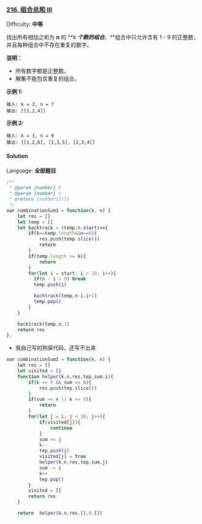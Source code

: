 ### [216\. 组合总和 III](https://leetcode-cn.com/problems/combination-sum-iii/)

Difficulty: **中等**


找出所有相加之和为 _**n**_ 的 **_k _**个数的组合**_。_**组合中只允许含有 1 - 9 的正整数，并且每种组合中不存在重复的数字。

**说明：**

*   所有数字都是正整数。
*   解集不能包含重复的组合。 

**示例 1:**

```
输入: k = 3, n = 7
输出: [[1,2,4]]
```

**示例 2:**

```
输入: k = 3, n = 9
输出: [[1,2,6], [1,3,5], [2,3,4]]
```


#### Solution

Language: **全部题目**

```js
​/**
 * @param {number} k
 * @param {number} n
 * @return {number[][]}
 */
var combinationSum3 = function(k, n) {
    let res = []
    let temp = []
    let backtrack = (temp,n,start)=>{
        if(k==temp.length&&n==0){
            res.push(temp.slice())
            return
        }
        if(temp.length >= k){
            return
        }
        for(let i = start; i < 10; i++){
          if(n - i < 0) break
          temp.push(i)

          backtrack(temp,n-i,i+1)
          temp.pop()
        }
    }

    backtrack(temp,n,1)
    return res
};
```


* 我自己写的狗屎代码，还写不出来
```js
var combinationSum3 = function(k, n) {
    let res = []
    let visited = []
    function helper(k,n,res,tep,sum,i){
        if(k == 0 && sum == n){
            res.push(tep.slice())
        }
        if(sum >= n || k <= 0){
            return
        }
        for(let j = i; j < 10; j++){
            if(visited[j]){
                continue
            }
            sum += j
            k--
            tep.push(j)
            visited[j] = true
            helper(k,n,res,tep,sum,j)
            sum -= i
            k++
            tep.pop()
        }
        visited = []
        return res
    }

    return  helper(k,n,res,[],0,[])
    ```

